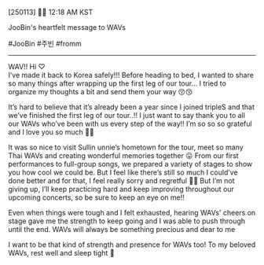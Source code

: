 [250113] 🐣💭 12:18 AM KST

JooBin's heartfelt message to WAVs

#JooBin #주빈 #fromm

___

WAV!! Hi ♡  
I’ve made it back to Korea safely!!! Before heading to bed, I wanted to share so many things after wrapping up the first leg of our tour… I tried to organize my thoughts a bit and send them your way 😚😚

It’s hard to believe that it’s already been a year since I joined tripleS and that we’ve finished the first leg of our tour..!! I just want to say thank you to all our WAVs who’ve been with us every step of the way!! I’m so so so grateful and I love you so much 🫶🏻

It was so nice to visit Sullin unnie’s hometown for the tour, meet so many Thai WAVs and creating wonderful memories together 😛 From our first performances to full-group songs, we prepared a variety of stages to show you how cool we could be. But I feel like there’s still so much I could’ve done better and for that, I feel really sorry and regretful 🥲🥹
But I’m not giving up, I’ll keep practicing hard and keep improving throughout our upcoming concerts, so be sure to keep an eye on me!!

Even when things were tough and I felt exhausted, hearing WAVs' cheers on stage gave me the strength to keep going and I was able to push through until the end. WAVs will always be something precious and dear to me

I want to be that kind of strength and presence for WAVs too!
To my beloved WAVs, rest well and sleep tight 🤍



